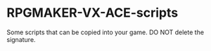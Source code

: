 # RPGMAKER-VX-ACE-scripts
Some scripts that can be copied into your game.
DO NOT delete the signature.
